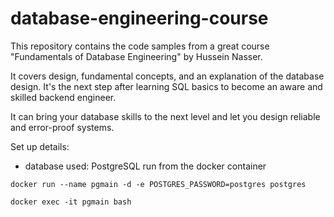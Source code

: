# database-engineering-course

This repository contains the code samples from a great course 
"Fundamentals of Database Engineering" by Hussein Nasser.

It covers design, fundamental concepts, and an explanation of the database design.
It's the next step after learning SQL basics to become an aware and 
skilled backend engineer.

It can bring your database skills to the next level and let you design reliable and error-proof systems.

Set up details:
- database used: PostgreSQL run from the docker container

```
docker run --name pgmain -d -e POSTGRES_PASSWORD=postgres postgres
```

```
docker exec -it pgmain bash
```
